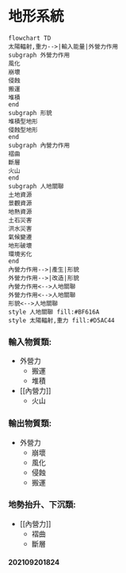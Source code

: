 # 地形系統

```mermaid
flowchart TD
太陽輻射,重力-->|輸入能量|外營力作用
subgraph 外營力作用
風化
崩壞
侵蝕
搬運
堆積
end
subgraph 形貌
堆積型地形
侵蝕型地形
end
subgraph 內營力作用
褶曲
斷層
火山
end
subgraph 人地關聯
土地資源
景觀資源
地熱資源
土石災害
洪水災害
氣候變遷
地形破壞
環境劣化
end
內營力作用-->|產生|形貌
外營力作用-->|改造|形貌
內營力作用<-->人地關聯
外營力作用<-->人地關聯
形貌<-->人地關聯
style 人地關聯 fill:#BF616A
style 太陽輻射,重力 fill:#D5AC44
```
### 輸入物質類:
- 外營力
	- 搬運
	- 堆積
- [[內營力]]
	- 火山
### 輸出物質類:
- 外營力
	- 崩壞
	- 風化
	- 侵蝕
	- 搬運
### 地勢抬升、下沉類:
- [[內營力]]
	- 褶曲
	- 斷層

#### 202109201824